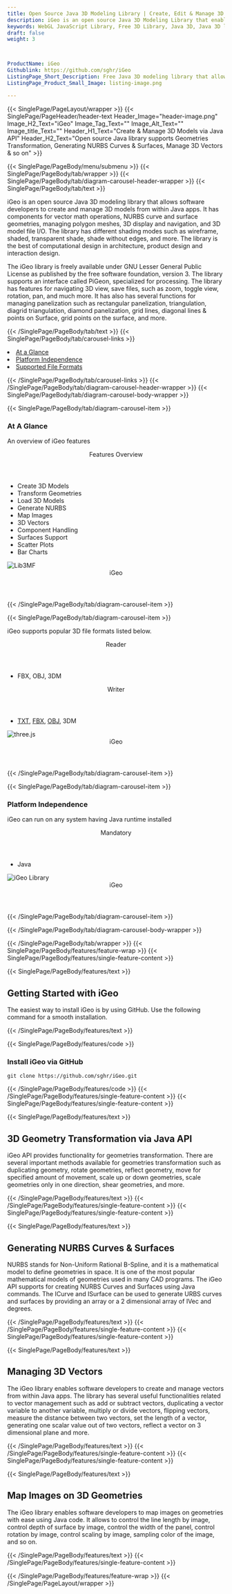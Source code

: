 ```yaml
---
title: Open Source Java 3D Modeling Library | Create, Edit & Manage 3D Models
description: iGeo is an open source Java 3D Modeling Library that enables programmers to perform geometries transformation, generating NURBS curves & surfaces as well as manage 3D vectors
keywords: WebGL JavaScript Library, Free 3D Library, Java 3D, Java 3D library, Java 3d Diagram, read 3D Files, write 3D Files, Open Source 3D library, Render 3D files, Open Source Java Library, NURBS curve support, surface geometries, managing polygon meshes, 3D display
draft: false
weight: 3



ProductName: iGeo
Githublink: https://github.com/sghr/iGeo
ListingPage_Short_Description: Free Java 3D modeling library that allows software developers to create and manage 3D models from within Java apps
ListingPage_Product_Small_Image: listing-image.png 

---
```


{{< SinglePage/PageLayout/wrapper >}}
{{< SinglePage/PageHeader/header-text
Header_Image="header-image.png"
Image_H2_Text="iGeo"
Image_Tag_Text=""
Image_Alt_Text=""
Image_title_Text=""
Header_H1_Text="Create & Manage 3D Models via Java API"
Header_H2_Text="Open source Java library supports Geometries Transformation, Generating NURBS Curves & Surfaces, Manage 3D Vectors & so on" >}}

{{< SinglePage/PageBody/menu/submenu >}}
{{< SinglePage/PageBody/tab/wrapper >}}
{{< SinglePage/PageBody/tab/diagram-carousel-header-wrapper >}}
{{< SinglePage/PageBody/tab/text >}}



<p>iGeo is an open source Java 3D modeling library that allows software developers to create and manage 3D models from within Java apps. It has components for vector math operations, NURBS curve and surface geometries, managing polygon meshes, 3D display and navigation, and 3D model file I/O. The library has different shading modes such as wireframe, shaded, transparent shade, shade without edges, and more. The library is the best of computational design in architecture, product design and interaction design.</p>
<p>The iGeo library is freely available under GNU Lesser General Public License as published by the free software foundation, version 3. The library supports an interface called PiGeon, specialized for processing. The library has features for navigating 3D view, save files, such as zoom, toggle view, rotation, pan, and much more. It has also has several functions for managing panelization such as rectangular panelization, triangulation, diagrid triangulation, diamond panelization, grid lines, diagonal lines & points on Surface, grid points on the surface, and more.</p>


{{< /SinglePage/PageBody/tab/text >}}
{{< SinglePage/PageBody/tab/carousel-links >}}

<li data-target="#diagramcarousel" data-slide-to="0"><a href="#">At a Glance</a></li>
<li data-target="#diagramcarousel" data-slide-to="2"><a href="#">Platform Independence</a></li>
<li data-target="#diagramcarousel" data-slide-to="1"><a class="activetab" href="#">Supported File Formats</a></li>


{{< /SinglePage/PageBody/tab/carousel-links >}}
{{< /SinglePage/PageBody/tab/diagram-carousel-header-wrapper >}}
{{< SinglePage/PageBody/tab/diagram-carousel-body-wrapper >}}

{{< SinglePage/PageBody/tab/diagram-carousel-item >}}
<h3>At A Glance</h3>
<p>An overview of iGeo features</p>
<div class="diagram1 d1-poi">
<div class="d1-row">
<div class="d1-col d1-right"><header>Features Overview</header>
<ul>
<li>Create 3D Models</li>
<li>Transform Geometries</li>
<li>Load 3D Models</li>
<li>Generate NURBS</li>
<li>Map Images</li>
<li>3D Vectors</li>
<li>Component Handling</li>
<li>Surfaces Support</li>
<li>Scatter Plots</li>
<li>Bar Charts</li>
</ul>
</div>
<!--/left-->
<div class="d1-col d1-right"> </div>
</div>
<div class="d1-logo"><img class="bg-dark" src='listing-image.png' alt="Lib3MF"><header>iGeo</header><footer><small></small></footer></div>
<!--/logo--></div>
<!--/diagram1-->
{{< /SinglePage/PageBody/tab/diagram-carousel-item >}}

{{< SinglePage/PageBody/tab/diagram-carousel-item >}}
<p>iGeo supports popular 3D file formats listed below.</p>
<div class="diagram1 d2 d1-poi">
<div class="d1-row">
<div class="d1-col d1-left"><header><i class="fa fa-arrows-v"> </i> Reader</header>
<ul>
<li><span class="aCOpRe">FBX, OBJ, 3DM</span></li>
</ul>
</div>
<!--/left-->
<div class="d1-col d1-right"><header><i class="fa fa-long-arrow-down"> </i> Writer</header>
<ul>
<li><a href="https://docs.fileformat.com/word-processing/txt/">TXT</a>, <a href="https://docs.fileformat.com/3d/fbx/">FBX</a><span class="aCOpRe">, <a href="https://docs.fileformat.com/3d/obj/">OBJ</a>, 3DM</span></li>
</ul>
</div>
<!--/right--></div>
<!--/row-->
<div class="d1-logo"><img class="bg-dark" src='listing-image.png' alt="three.js"><header>iGeo</header><footer><small></small></footer></div>
<!--/logo--></div>
<!--/diagram2-->
{{< /SinglePage/PageBody/tab/diagram-carousel-item >}}

{{< SinglePage/PageBody/tab/diagram-carousel-item >}}
<h3>Platform Independence</h3>
<p>iGeo can run on any system having Java runtime installed</p>
<div class="diagram1 d1-poi">
<div class="d1-row">
<div class="d1-col d1-left"> </div>
<div class="d1-col d1-right"><header><i class="fa fa-cubes"> </i> Mandatory</header>
<ul>
<li>Java</li>
</ul>
</div>
<!--/left
<div class="d1-col d1-right">&nbsp;</div> --> <!--/right--></div>
<!--/row-->
<div class="d1-logo"><img class="bg-dark" src='listing-image.png' alt="iGeo Library"><header>iGeo</header><footer><small></small></footer></div>
<!--/logo--></div>
<!--/diagram2 -->
{{< /SinglePage/PageBody/tab/diagram-carousel-item >}}

{{< /SinglePage/PageBody/tab/diagram-carousel-body-wrapper >}}

{{< /SinglePage/PageBody/tab/wrapper >}}
{{< SinglePage/PageBody/features/feature-wrap >}}
{{< SinglePage/PageBody/features/single-feature-content >}}

{{< SinglePage/PageBody/features/text >}}
<h2 class="h2title">Getting Started with iGeo</h2>
<p>The easiest way to install iGeo is by using GitHub. Use the following command for a smooth installation. </p>
{{< /SinglePage/PageBody/features/text >}}

{{< SinglePage/PageBody/features/code >}}
<h3><strong>Install iGeo via GitHub</strong></h3>
<pre><code class="html">git clone https://github.com/sghr/iGeo.git </code></pre>


{{< /SinglePage/PageBody/features/code >}}
{{< /SinglePage/PageBody/features/single-feature-content >}}
{{< SinglePage/PageBody/features/single-feature-content >}}

{{< SinglePage/PageBody/features/text >}}
<h2 class="h2title">3D Geometry Transformation via Java API</h2>
<p>iGeo API provides functionality for geometries transformation. There are several important methods available for geometries transformation such as duplicating geometry, rotate geometries, reflect geometry, move for specified amount of movement, scale up or down geometries, scale geometries only in one direction, shear geometries, and more.</p>

{{< /SinglePage/PageBody/features/text >}}
{{< /SinglePage/PageBody/features/single-feature-content >}}
{{< SinglePage/PageBody/features/single-feature-content >}}

{{< SinglePage/PageBody/features/text >}}
<h2 class="h2title">Generating NURBS Curves & Surfaces</h2>
<p>NURBS stands for Non-Uniform Rational B-Spline, and it is a mathematical model to define geometries in space. It is one of the most popular mathematical models of geometries used in many CAD programs. The iGeo API supports for creating NURBS Curves and Surfaces using Java commands. The ICurve and ISurface can be used to generate URBS curves and surfaces by providing an array or a 2 dimensional array of IVec and degrees.</p>

{{< /SinglePage/PageBody/features/text >}}
{{< /SinglePage/PageBody/features/single-feature-content >}}
{{< SinglePage/PageBody/features/single-feature-content >}}

{{< SinglePage/PageBody/features/text >}}
<h2 class="h2title">Managing 3D Vectors</h2>
<p>The iGeo library enables software developers to create and manage vectors from within Java apps. The library has several useful functionalities related to vector management such as add or subtract vectors, duplicating a vector variable to another variable, multiply or divide vectors, flipping vectors, measure the distance between two vectors, set the length of a vector, generating one scalar value out of two vectors, reflect a vector on 3 dimensional plane and more.</p>

{{< /SinglePage/PageBody/features/text >}}
{{< /SinglePage/PageBody/features/single-feature-content >}}
{{< SinglePage/PageBody/features/single-feature-content >}}

{{< SinglePage/PageBody/features/text >}}
<h2 class="h2title">Map Images on 3D Geometries</h2>
<p>The iGeo library enables software developers to map images on geometries with ease using Java code. It allows to control the line length by image, control depth of surface by image, control the width of the panel, control rotation by image, control scaling by image, sampling color of the image, and so on.</p>

{{< /SinglePage/PageBody/features/text >}}
{{< /SinglePage/PageBody/features/single-feature-content >}}

{{< /SinglePage/PageBody/features/feature-wrap >}}
{{< /SinglePage/PageLayout/wrapper >}}